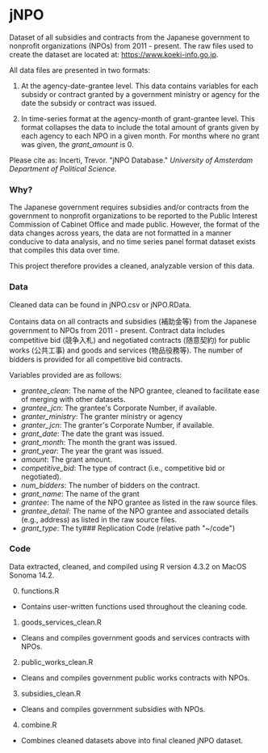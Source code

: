 # jNPO

Dataset of all subsidies and contracts from the Japanese government to nonprofit organizations (NPOs) from 2011 - present. The raw files used to create the dataset are located at: https://www.koeki-info.go.jp.

All data files are presented in two formats:  

1.  At the agency-date-grantee level. This data contains variables for each subsidy or contract granted by a government ministry or agency for the date the subsidy or contract was issued.

2. In time-series format at the agency-month of grant-grantee level. This format collapses the data to include the total amount of grants given by each agency to each NPO in a given month. For months where no grant was given, the *grant_amount* is 0. 

Please cite as: Incerti, Trevor. "jNPO Database." *University of Amsterdam Department of Political Science*.

### Why?

The Japanese government requires subsidies and/or contracts from the government to nonprofit organizations to be reported to the Public Interest Commission of Cabinet Office and made public. However, the format of the data changes across years, the data are not formatted in a manner conducive to data analysis, and no time series panel format dataset exists that compiles this data over time. 

This project therefore provides a cleaned, analyzable version of this data. 

### Data

Cleaned data can be found in jNPO.csv or jNPO.RData.

Contains data on all contracts and subsidies (補助金等) from the Japanese government to NPOs from 2011 - present. Contract data includes competitive bid (競争入札) and negotiated contracts (随意契約) for public works (公共工事) and goods and services (物品役務等). The number of bidders is provided for all competitive bid contracts. 

Variables provided are as follows:
  - *grantee_clean*: The name of the NPO grantee, cleaned to facilitate ease of merging with other datasets. 
  - *grantee_jcn*: The grantee's  Corporate Number, if available. 
  - *granter_ministry*: The granter ministry or agency
  - *granter_jcn*: The granter's  Corporate Number, if available. 
  - *grant_date*: The date the grant was issued. 
  - *grant_month*: The month the grant was issued. 
  - *grant_year*: The year the grant was issued. 
  - *amount*: The grant amount.
  - *competitive_bid*: The type of contract (i.e., competitive bid or negotiated). 
  - *num_bidders*: The number of bidders on the contract.
  - *grant_name*: The name of the grant
  - *grantee*: The name of the NPO grantee as listed in the raw source files.
  - *grantee_detail*: The name of the NPO grantee and associated details (e.g., address) as listed in the raw source files. 
  - *grant_type*: The ty### Replication Code (relative path "~/code")
  

### Code

Data extracted, cleaned, and compiled using R version 4.3.2 on MacOS Sonoma 14.2.

0. functions.R
- Contains user-written functions used throughout the cleaning code. 
1. goods_services_clean.R
- Cleans and compiles government goods and services contracts with NPOs. 
2. public_works_clean.R
- Cleans and compiles government public works contracts with NPOs. 3. subsidies_clean.R
- Cleans and compiles government subsidies with NPOs. 4. combine.R
- Combines cleaned datasets above into final cleaned jNPO dataset. 
  
